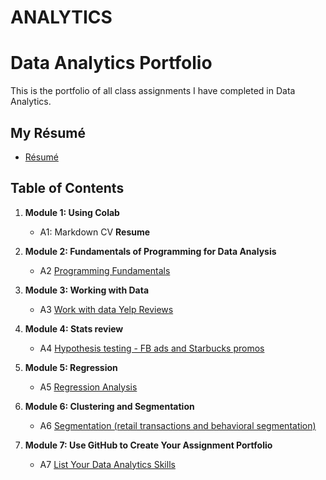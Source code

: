 # ANALYTICS
# Data Analytics Portfolio
This is the portfolio of all class assignments I have completed in Data Analytics. 

## My Résumé
- [Résumé](https://colab.research.google.com/drive/1qXqcQOEpLsDADk3_9btLS4Wl2vEA163e?usp=sharing)

## Table of Contents
1. **Module 1: Using Colab**
   - A1: Markdown CV **Resume**
   
2. **Module 2: Fundamentals of Programming for Data Analysis**
   - A2 [Programming Fundamentals](https://colab.research.google.com/drive/1myvP86GdDLI3Anzosv4vbCjn2CzHivRU?usp=sharing)
   
3. **Module 3: Working with Data**
   - A3 [Work with data Yelp Reviews](https://colab.research.google.com/drive/1XK1vX2gKadezAgUvldOs6yspHhsEzgp2?usp=sharing)
  
4. **Module 4: Stats review**
   - A4 [Hypothesis testing - FB ads and Starbucks promos](https://colab.research.google.com/drive/10rmU6IR6PTMxenxLMyOMhtycwUlGrlRG?usp=sharing)

5. **Module 5: Regression**
   - A5 [Regression Analysis](https://colab.research.google.com/drive/1xSmzBIC45wF9FS55Xmw4KZyj60VYh1qc?usp=sharing)

6. **Module 6: Clustering and Segmentation**
   - A6 [Segmentation (retail transactions and behavioral segmentation)](https://colab.research.google.com/drive/1tFUcaGPg-fNT4J23V2yzGHaMhuo_6xBK?usp=sharing)
   
7. **Module 7: Use GitHub to Create Your Assignment Portfolio**
    - A7 [List Your Data Analytics Skills](https://github.com/YASBA1223/ANALYTICS/edit/main/README.md)
  
